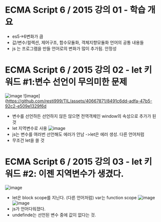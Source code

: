 # ECMA Script 6 / 2015 강의 01 - 학습 개요
* es5->6변화가 큼
* 값/변수/컬렉션,   제어구조,      함수모듈화, 객체지향모듈화  언어의 공통 내용들
* js 는  프로그램을 만들 언어로의 변화가 많이 추가됨.  안정성

# ECMA Script 6 / 2015 강의 02 - let 키워드 #1:변수 선언이 무의미한 문제
![image](https://github.com/resti999/TIL/assets/40667871/72dd8d05-ce3f-4613-b01c-314f910e1b25)
![image](https://github.com/resti999/TIL/assets/40667871/8491c6dd-adfa-47b5-92c2-e509e1329f6d
* 변수를 선언하든 선언하지 않든 않으면 전역객체인 window의 속성으로 추가가 된 것
* let 지역변수로 사용 
![image](https://github.com/resti999/TIL/assets/40667871/9ddd55fd-918c-412a-a9b1-7db7453f5dd9)
* js는 변수를 여러번 선언해도 에러가 안남 ->let은 에러 생성. 다른 언어처럼
* 무조건 let을 쓸 것  

# ECMA Script 6 / 2015 강의 03 - let 키워드 #2: 이젠 지역변수가 생겼다.
![image](https://github.com/resti999/TIL/assets/40667871/ea22892e-db50-4f07-9837-0af8654ff274)
* let은 block scope를 지닌다. (다른 언어처럼)   var는 function scope
![image](https://github.com/resti999/TIL/assets/40667871/ced497ac-8324-4891-9f67-e516191defea)
![image](https://github.com/resti999/TIL/assets/40667871/269e5c8e-a3b1-4f01-9ad3-0a3816ffd688)
* js가 언어다워졌다.
* undefinde는 선언된 변수 중에 값이 없다는 것. 

